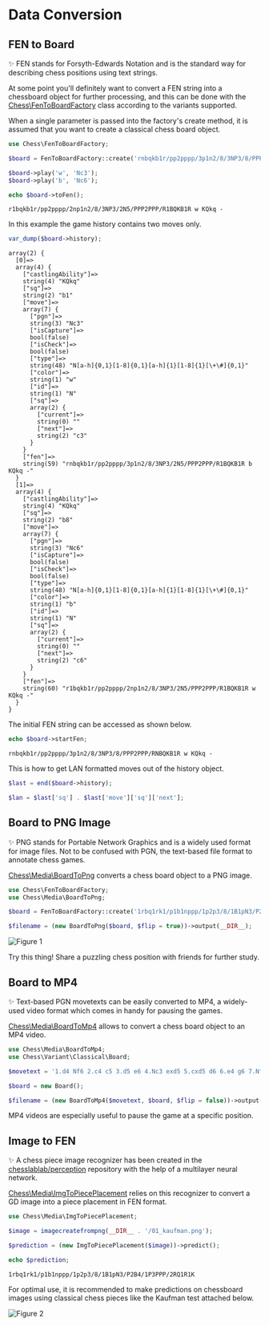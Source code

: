 # Data Conversion

## FEN to Board

✨ FEN stands for Forsyth-Edwards Notation and is the standard way for describing chess positions using text strings.

At some point you'll definitely want to convert a FEN string into a chessboard object for further processing, and this can be done with the [Chess\FenToBoardFactory](https://github.com/chesslablab/php-chess/blob/main/tests/unit/FenToBoardFactoryTest.php) class according to the variants supported.

When a single parameter is passed into the factory's create method, it is assumed that you want to create a classical chess board object.

```php
use Chess\FenToBoardFactory;

$board = FenToBoardFactory::create('rnbqkb1r/pp2pppp/3p1n2/8/3NP3/8/PPP2PPP/RNBQKB1R w KQkq -');

$board->play('w', 'Nc3');
$board->play('b', 'Nc6');

echo $board->toFen();
```

```text
r1bqkb1r/pp2pppp/2np1n2/8/3NP3/2N5/PPP2PPP/R1BQKB1R w KQkq -
```

In this example the game history contains two moves only.

```php
var_dump($board->history);
```

```text
array(2) {
  [0]=>
  array(4) {
    ["castlingAbility"]=>
    string(4) "KQkq"
    ["sq"]=>
    string(2) "b1"
    ["move"]=>
    array(7) {
      ["pgn"]=>
      string(3) "Nc3"
      ["isCapture"]=>
      bool(false)
      ["isCheck"]=>
      bool(false)
      ["type"]=>
      string(48) "N[a-h]{0,1}[1-8]{0,1}[a-h]{1}[1-8]{1}[\+\#]{0,1}"
      ["color"]=>
      string(1) "w"
      ["id"]=>
      string(1) "N"
      ["sq"]=>
      array(2) {
        ["current"]=>
        string(0) ""
        ["next"]=>
        string(2) "c3"
      }
    }
    ["fen"]=>
    string(59) "rnbqkb1r/pp2pppp/3p1n2/8/3NP3/2N5/PPP2PPP/R1BQKB1R b KQkq -"
  }
  [1]=>
  array(4) {
    ["castlingAbility"]=>
    string(4) "KQkq"
    ["sq"]=>
    string(2) "b8"
    ["move"]=>
    array(7) {
      ["pgn"]=>
      string(3) "Nc6"
      ["isCapture"]=>
      bool(false)
      ["isCheck"]=>
      bool(false)
      ["type"]=>
      string(48) "N[a-h]{0,1}[1-8]{0,1}[a-h]{1}[1-8]{1}[\+\#]{0,1}"
      ["color"]=>
      string(1) "b"
      ["id"]=>
      string(1) "N"
      ["sq"]=>
      array(2) {
        ["current"]=>
        string(0) ""
        ["next"]=>
        string(2) "c6"
      }
    }
    ["fen"]=>
    string(60) "r1bqkb1r/pp2pppp/2np1n2/8/3NP3/2N5/PPP2PPP/R1BQKB1R w KQkq -"
  }
}
```

The initial FEN string can be accessed as shown below.

```php
echo $board->startFen;
```

```text
rnbqkb1r/pp2pppp/3p1n2/8/3NP3/8/PPP2PPP/RNBQKB1R w KQkq -
```

This is how to get LAN formatted moves out of the history object.

```php
$last = end($board->history);

$lan = $last['sq'] . $last['move']['sq']['next'];
```

## Board to PNG Image

✨ PNG stands for Portable Network Graphics and is a widely used format for image files. Not to be confused with PGN, the text-based file format to annotate chess games.

[Chess\Media\BoardToPng](https://github.com/chesslablab/php-chess/blob/main/tests/unit/Media/BoardToPngTest.php) converts a chess board object to a PNG image.

```php
use Chess\FenToBoardFactory;
use Chess\Media\BoardToPng;

$board = FenToBoardFactory::create('1rbq1rk1/p1b1nppp/1p2p3/8/1B1pN3/P2B4/1P3PPP/2RQ1R1K w - - bm Nf6+');

$filename = (new BoardToPng($board, $flip = true))->output(__DIR__);
```

![Figure 1](https://raw.githubusercontent.com/chesslablab/php-chess/main/docs/data-conversion_01.png)

Try this thing! Share a puzzling chess position with friends for further study.

## Board to MP4

✨ Text-based PGN movetexts can be easily converted to MP4, a widely-used video format which comes in handy for pausing the games.

[Chess\Media\BoardToMp4](https://github.com/chesslablab/php-chess/blob/main/tests/unit/Media/BoardToMp4Test.php) allows to convert a chess board object to an MP4 video.

```php
use Chess\Media\BoardToMp4;
use Chess\Variant\Classical\Board;

$movetext = '1.d4 Nf6 2.c4 c5 3.d5 e6 4.Nc3 exd5 5.cxd5 d6 6.e4 g6 7.Nf3 Bg7';

$board = new Board();

$filename = (new BoardToMp4($movetext, $board, $flip = false))->output(__DIR__);
```

MP4 videos are especially useful to pause the game at a specific position.

## Image to FEN

✨ A chess piece image recognizer has been created in the [chesslablab/perception](https://github.com/chesslablab/perception) repository with the help of a multilayer neural network.

[Chess\Media\ImgToPiecePlacement](https://github.com/chesslablab/php-chess/blob/main/tests/unit/Media/ImgToPiecePlacementTest.php) relies on this recognizer to convert a GD image into a piece placement in FEN format.

```php
use Chess\Media\ImgToPiecePlacement;

$image = imagecreatefrompng(__DIR__ . '/01_kaufman.png');

$prediction = (new ImgToPiecePlacement($image))->predict();

echo $prediction;
```

```text
1rbq1rk1/p1b1nppp/1p2p3/8/1B1pN3/P2B4/1P3PPP/2RQ1R1K
```

For optimal use, it is recommended to make predictions on chessboard images using classical chess pieces like the Kaufman test attached below.

![Figure 2](https://raw.githubusercontent.com/chesslablab/php-chess/main/docs/data-conversion_02.png)

